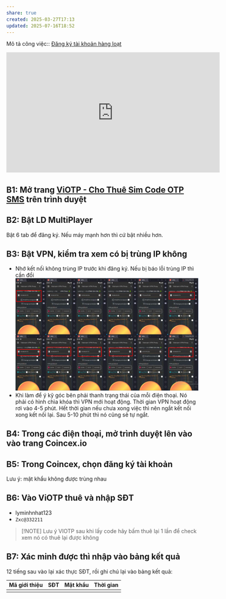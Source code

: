 ```yaml
---
share: true
created: 2025-03-27T17:13
updated: 2025-07-16T18:52
---
```

Mô tả công việc:: [Đăng ký tài khoản hàng loạt](../../%F0%9F%93%9CT%C3%A0i%20nguy%C3%AAn/%C3%9D%20t%C6%B0%E1%BB%9Fng%20ki%E1%BA%BFm%20ti%E1%BB%81n/%C3%9D%20t%C6%B0%E1%BB%9Fng/C%C3%B4ng%20vi%E1%BB%87c%20th%E1%BB%9Di%20v%E1%BB%A5,%20c%E1%BB%99ng%20t%C3%A1c%20vi%C3%AAn/S%C4%83n%20khuy%E1%BA%BFn%20m%C3%A3i,%20gi%E1%BA%A3m%20gi%C3%A1/%C4%90%C4%83ng%20k%C3%BD%20t%C3%A0i%20kho%E1%BA%A3n%20h%C3%A0ng%20lo%E1%BA%A1t.md)
<iframe width="560" height="315" src="https://www.youtube.com/embed/Nzs6cyP5rpE?si=hWqdKw5rXRy6R_0H" title="YouTube video player" frameborder="0" allow="accelerometer; autoplay; clipboard-write; encrypted-media; gyroscope; picture-in-picture; web-share" referrerpolicy="strict-origin-when-cross-origin" allowfullscreen></iframe>

## B1: Mở trang [ViOTP - Cho Thuê Sim Code OTP SMS](https://viotp.com/) trên trình duyệt

## B2: Bật LD MultiPlayer
Bật 6 tab để đăng ký. Nếu máy mạnh hơn thì cứ bật nhiều hơn.

## B3: Bật VPN, kiểm tra xem có bị trùng IP không
- Nhớ kết nối không trùng IP trước khi đăng ký. Nếu bị báo lỗi trùng IP thì cần đổi
![Pasted image 20250707205013.png](../../assets/attachments/Pasted%20image%2020250707205013.png)
- Khi làm để ý kỹ góc bên phải thanh trạng thái của mỗi điện thoại. Nó phải có hình chìa khóa thì VPN mới hoạt động. Thời gian VPN hoạt động rơi vào 4-5 phút. Hết thời gian nếu chưa xong việc thì nên ngắt kết nối xong kết nối lại. Sau 5-10 phút thì nó cũng sẽ tự ngắt.

## B4: Trong các điện thoại, mở trình duyệt lên vào vào trang Coincex.io

## B5: Trong Coincex, chọn đăng ký tài khoản
Lưu ý: mật khẩu không được trùng nhau 

## B6: Vào ViOTP thuê và nhập SĐT
- lyminhnhat123
- `Zxc@332211`
> [!NOTE] Lưu ý
> VIOTP sau khi lấy code hãy bấm thuê lại 1 lần để check xem nó có thuê lại được không

## B7: Xác minh được thì nhập vào bảng kết quả
12 tiếng sau vào lại xác thực SĐT, rồi ghi chú lại vào bảng kết quả:

| Mã giới thiệu | SĐT | Mật khẩu | Thời gian | 
| ------------- | --- | -------- | --------- | 
|               |     |          |           | 

